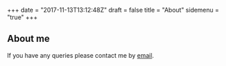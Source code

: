 +++
date = "2017-11-13T13:12:48Z"
draft = false
title = "About"
sidemenu = "true"
+++

## About me

If you have any queries please contact me by <a href="517578601@qq.com">email</a>.